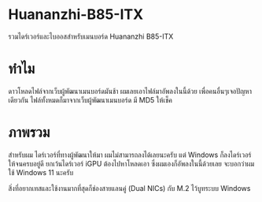 # Huananzhi-B85-ITX
รวมไดร์เวอร์และไบออสสำหรับเมนบอร์ด Huananzhi B85-ITX

# ทำไม
ดาวโหลดไฟล์จากเว็บผู้พัฒนาเมนบอร์ดมันช้า ผมเลยเอาไฟล์มาอัพลงในนี้ด้วย เพื่อคนอื่นๆเจอปัญหาเดียวกัน ไฟล์ทั้งหมดก็มาจากเว็บผู้พัฒนาเมนบอร์ด มี MD5 ให้เช็ค

# ภาพรวม
สำหรับผม ไดร์เวอร์ที่ทางผู้พัฒนาให้มา ผมไม่สามารถลงได้เลยนะครับ แต่ Windows ก็ลงไดร์เวอร์ให้จนครบอยู่ดี ยกเว้นไดร์เวอร์ iGPU ต้องไปหาโหลดเอา ซึ่งผมเองก็อัพลงในนี้ด้วยเลย จะบอกว่าผมใช้ Windows 11 นะครับ

สิ่งที่อยากเทสและใช้งานมากที่สุดก็ช่องสายแลนคู่ (Dual NICs) กับ M.2 ไว้บูทระบบ Windows
